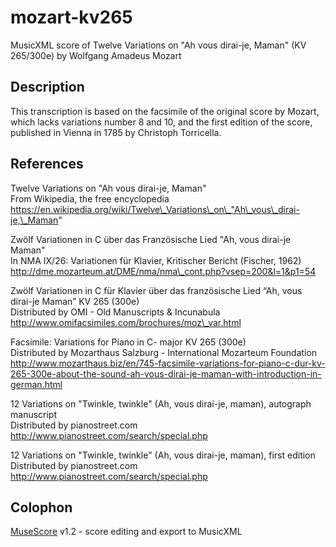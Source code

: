 # mozart-kv265
MusicXML score of Twelve Variations on "Ah vous dirai-je, Maman" (KV 265/300e)
by Wolfgang Amadeus Mozart

## Description

This transcription is based on the facsimile of the original score by Mozart,
which lacks variations number 8 and 10, and the first edition of the score,
published in Vienna in 1785 by Christoph Torricella.

## References

Twelve Variations on "Ah vous dirai-je, Maman"  
From Wikipedia, the free encyclopedia  
https://en.wikipedia.org/wiki/Twelve\_Variations\_on\_"Ah\_vous\_dirai-je,\_Maman"

Zwölf Variationen in C über das Französische Lied "Ah, vous dirai-je Maman"  
In NMA IX/26: Variationen für Klavier, Kritischer Bericht (Fischer, 1962)  
http://dme.mozarteum.at/DME/nma/nma\_cont.php?vsep=200&l=1&p1=54

Zwölf Variationen in C für Klavier über das französische Lied “Ah, vous dirai-je Maman” KV 265 (300e)  
Distributed by OMI - Old Manuscripts & Incunabula  
http://www.omifacsimiles.com/brochures/moz\_var.html

Facsimile: Variations for Piano in C- major KV 265 (300e)  
Distributed by Mozarthaus Salzburg - International Mozarteum Foundation  
http://www.mozarthaus.biz/en/745-facsimile-variations-for-piano-c-dur-kv-265-300e-about-the-sound-ah-vous-dirai-je-maman-with-introduction-in-german.html

12 Variations on "Twinkle, twinkle" (Ah, vous dirai-je, maman), autograph manuscript  
Distributed by pianostreet.com  
http://www.pianostreet.com/search/special.php

12 Variations on "Twinkle, twinkle" (Ah, vous dirai-je, maman), first edition  
Distributed by pianostreet.com  
http://www.pianostreet.com/search/special.php

## Colophon

[MuseScore](https://musescore.org/) v1.2 - score editing and export to MusicXML
